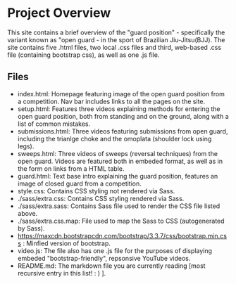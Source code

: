 # Project Overview
This site contains a brief overview of the "guard position" - specifically the variant known as "open guard - in the sport of Brazilian Jiu-Jitsu(BJJ). The site contains five .html files, two local .css files and third, web-based .css file (containing bootstrap css), as well as one .js file.
## Files
* index.html: Homepage featuring image of the open guard position from a competition. Nav bar includes links to all the pages on the site.
* setup.html: Features three videos explaining methods for entering the open guard position, both from standing and on the ground, along with a list of common mistakes.
* submissions.html: Three videos featuring submissions from open guard, including the trianlge choke and the omoplata (shoulder lock using legs).
* sweeps.html: Three videos of sweeps (reversal techniques) from the open guard. Videos are featured both in embeded format, as well as in the form on links from a HTML table.
* guard.html: Text base intro explaining the guard position, features an image of closed guard from a competition.
* style.css: Contains CSS styling not rendered via Sass.
* ./sass/extra.css: Contains CSS styling rendered via Sass.
*  ./sass/extra.sass: Contains Sass file used to render the CSS file listed above.
*  ./sass/extra.css.map: File used to map the Sass to CSS (autogenerated by Sass).
*  https://maxcdn.bootstrapcdn.com/bootstrap/3.3.7/css/bootstrap.min.css : Minfied version of bootstrap.
*  video.js: The file also has one .js file for the purposes of displaying embeded "bootstrap-friendly", repsonsive YouTube videos.
*  README.md: The markdown file you are currently reading [most recursive entry in this list! : ) ].